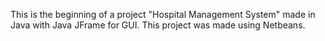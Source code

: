 This is the beginning of a project "Hospital Management System" made in Java with Java JFrame for GUI.
This project was made using Netbeans.

